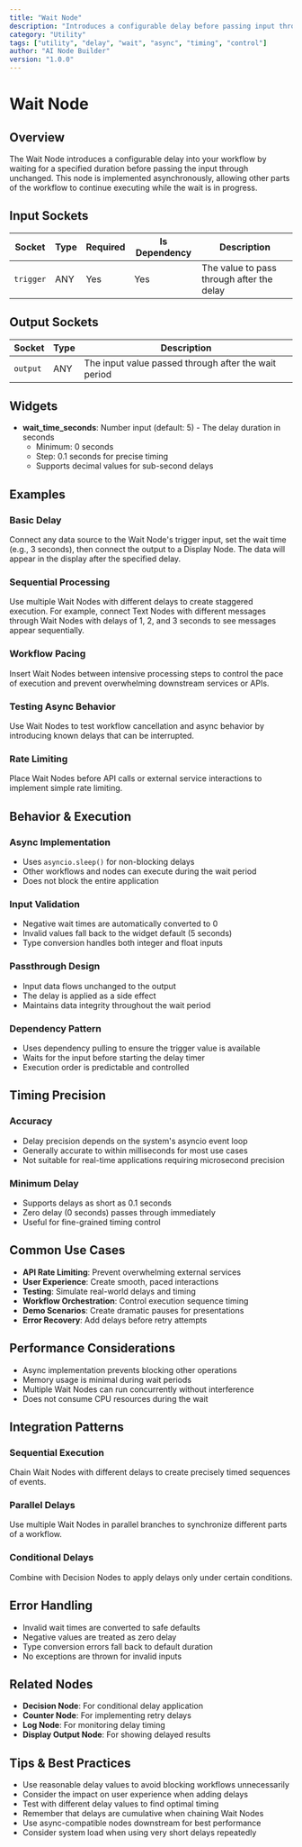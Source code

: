 ```yaml
---
title: "Wait Node"
description: "Introduces a configurable delay before passing input through"
category: "Utility"
tags: ["utility", "delay", "wait", "async", "timing", "control"]
author: "AI Node Builder"
version: "1.0.0"
---
```


# Wait Node

## Overview
The Wait Node introduces a configurable delay into your workflow by waiting for a specified duration before passing the input through unchanged. This node is implemented asynchronously, allowing other parts of the workflow to continue executing while the wait is in progress.

## Input Sockets
| Socket | Type | Required | Is Dependency | Description |
|--------|------|----------|---------------|-------------|
| `trigger` | ANY | Yes | Yes | The value to pass through after the delay |

## Output Sockets
| Socket | Type | Description |
|--------|------|-------------|
| `output` | ANY | The input value passed through after the wait period |

## Widgets
- **wait_time_seconds**: Number input (default: 5) - The delay duration in seconds
  - Minimum: 0 seconds
  - Step: 0.1 seconds for precise timing
  - Supports decimal values for sub-second delays

## Examples

### Basic Delay
Connect any data source to the Wait Node's trigger input, set the wait time (e.g., 3 seconds), then connect the output to a Display Node. The data will appear in the display after the specified delay.

### Sequential Processing
Use multiple Wait Nodes with different delays to create staggered execution. For example, connect Text Nodes with different messages through Wait Nodes with delays of 1, 2, and 3 seconds to see messages appear sequentially.

### Workflow Pacing
Insert Wait Nodes between intensive processing steps to control the pace of execution and prevent overwhelming downstream services or APIs.

### Testing Async Behavior
Use Wait Nodes to test workflow cancellation and async behavior by introducing known delays that can be interrupted.

### Rate Limiting
Place Wait Nodes before API calls or external service interactions to implement simple rate limiting.

## Behavior & Execution

### Async Implementation
- Uses `asyncio.sleep()` for non-blocking delays
- Other workflows and nodes can execute during the wait period
- Does not block the entire application

### Input Validation
- Negative wait times are automatically converted to 0
- Invalid values fall back to the widget default (5 seconds)
- Type conversion handles both integer and float inputs

### Passthrough Design
- Input data flows unchanged to the output
- The delay is applied as a side effect
- Maintains data integrity throughout the wait period

### Dependency Pattern
- Uses dependency pulling to ensure the trigger value is available
- Waits for the input before starting the delay timer
- Execution order is predictable and controlled

## Timing Precision

### Accuracy
- Delay precision depends on the system's asyncio event loop
- Generally accurate to within milliseconds for most use cases
- Not suitable for real-time applications requiring microsecond precision

### Minimum Delay
- Supports delays as short as 0.1 seconds
- Zero delay (0 seconds) passes through immediately
- Useful for fine-grained timing control

## Common Use Cases
- **API Rate Limiting**: Prevent overwhelming external services
- **User Experience**: Create smooth, paced interactions
- **Testing**: Simulate real-world delays and timing
- **Workflow Orchestration**: Control execution sequence timing
- **Demo Scenarios**: Create dramatic pauses for presentations
- **Error Recovery**: Add delays before retry attempts

## Performance Considerations
- Async implementation prevents blocking other operations
- Memory usage is minimal during wait periods
- Multiple Wait Nodes can run concurrently without interference
- Does not consume CPU resources during the wait

## Integration Patterns

### Sequential Execution
Chain Wait Nodes with different delays to create precisely timed sequences of events.

### Parallel Delays
Use multiple Wait Nodes in parallel branches to synchronize different parts of a workflow.

### Conditional Delays
Combine with Decision Nodes to apply delays only under certain conditions.

## Error Handling
- Invalid wait times are converted to safe defaults
- Negative values are treated as zero delay
- Type conversion errors fall back to default duration
- No exceptions are thrown for invalid inputs

## Related Nodes
- **Decision Node**: For conditional delay application
- **Counter Node**: For implementing retry delays
- **Log Node**: For monitoring delay timing
- **Display Output Node**: For showing delayed results

## Tips & Best Practices
- Use reasonable delay values to avoid blocking workflows unnecessarily
- Consider the impact on user experience when adding delays
- Test with different delay values to find optimal timing
- Remember that delays are cumulative when chaining Wait Nodes
- Use async-compatible nodes downstream for best performance
- Consider system load when using very short delays repeatedly
